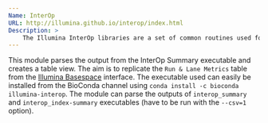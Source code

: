 ```yaml
---
Name: InterOp
URL: http://illumina.github.io/interop/index.html
Description: >
    The Illumina InterOp libraries are a set of common routines used for reading and writing InterOp metric files. These metric files are binary files produced during a run providing detailed statistics about a run. In a few cases, the metric files are produced after a run during secondary analysis (index metrics) or for faster display of a subset of the original data (collapsed quality scores).
---
```


This module parses the output from the InterOp Summary executable and creates a table view. The aim is to replicate the `Run & Lane Metrics` table from the [Illumina Basespace](https://basespace.illumina.com) interface. The executable used can easily be installed from the BioConda channel using `conda install -c bioconda illumina-interop`. The module can parse the outputs of `interop_summary` and `interop_index-summary` executables (have to be run with the `--csv=1` option). 

